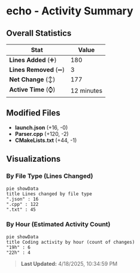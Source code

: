 # echo - Activity Summary 

## Overall Statistics

| Stat                   | Value                                                             |
| ---------------------- | ----------------------------------------------------------------- |
| **Lines Added** (➕)   | 180                                          |
| **Lines Removed** (➖) | 3                                        |
| **Net Change** (↕)    | 177                |
| **Active Time** (⌚)   | 12 minutes |


## Modified Files
- **launch.json** (+16, -0)
- **Parser.cpp** (+120, -2)
- **CMakeLists.txt** (+44, -1)

## Visualizations

### By File Type (Lines Changed)

```mermaid
pie showData
title Lines changed by file type
".json" : 16
".cpp" : 122
".txt" : 45
```

### By Hour (Estimated Activity Count)

```mermaid
pie showData
title Coding activity by hour (count of changes)
"19h" : 6
"22h" : 4
```


> **Last Updated:** 4/18/2025, 10:34:59 PM